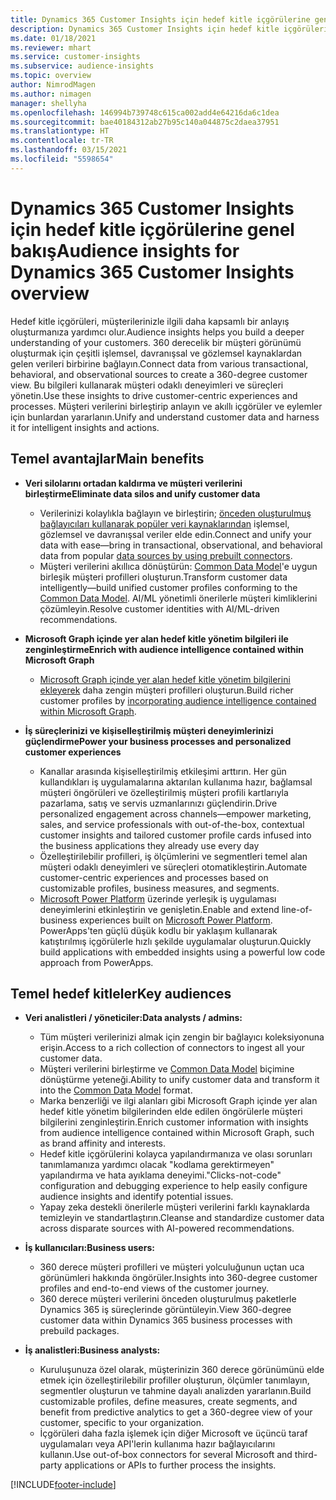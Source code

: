 ```yaml
---
title: Dynamics 365 Customer Insights için hedef kitle içgörülerine genel bakış
description: Dynamics 365 Customer Insights için hedef kitle içgörülerine genel bakış.
ms.date: 01/18/2021
ms.reviewer: mhart
ms.service: customer-insights
ms.subservice: audience-insights
ms.topic: overview
author: NimrodMagen
ms.author: nimagen
manager: shellyha
ms.openlocfilehash: 146994b739748c615ca002add4e64216da6c1dea
ms.sourcegitcommit: bae40184312ab27b95c140a044875c2daea37951
ms.translationtype: HT
ms.contentlocale: tr-TR
ms.lasthandoff: 03/15/2021
ms.locfileid: "5598654"
---
```

# <a name="audience-insights-for-dynamics-365-customer-insights-overview"></a><span data-ttu-id="8ea77-103">Dynamics 365 Customer Insights için hedef kitle içgörülerine genel bakış</span><span class="sxs-lookup"><span data-stu-id="8ea77-103">Audience insights for Dynamics 365 Customer Insights overview</span></span>

<span data-ttu-id="8ea77-104">Hedef kitle içgörüleri, müşterilerinizle ilgili daha kapsamlı bir anlayış oluşturmanıza yardımcı olur.</span><span class="sxs-lookup"><span data-stu-id="8ea77-104">Audience insights helps you build a deeper understanding of your customers.</span></span> <span data-ttu-id="8ea77-105">360 derecelik bir müşteri görünümü oluşturmak için çeşitli işlemsel, davranışsal ve gözlemsel kaynaklardan gelen verileri birbirine bağlayın.</span><span class="sxs-lookup"><span data-stu-id="8ea77-105">Connect data from various transactional, behavioral, and observational sources to create a 360-degree customer view.</span></span> <span data-ttu-id="8ea77-106">Bu bilgileri kullanarak müşteri odaklı deneyimleri ve süreçleri yönetin.</span><span class="sxs-lookup"><span data-stu-id="8ea77-106">Use these insights to drive customer-centric experiences and processes.</span></span> <span data-ttu-id="8ea77-107">Müşteri verilerini birleştirip anlayın ve akıllı içgörüler ve eylemler için bunlardan yararlanın.</span><span class="sxs-lookup"><span data-stu-id="8ea77-107">Unify and understand customer data and harness it for intelligent insights and actions.</span></span>

## <a name="main-benefits"></a><span data-ttu-id="8ea77-108">Temel avantajlar</span><span class="sxs-lookup"><span data-stu-id="8ea77-108">Main benefits</span></span> 

- <span data-ttu-id="8ea77-109">**Veri silolarını ortadan kaldırma ve müşteri verilerini birleştirme**</span><span class="sxs-lookup"><span data-stu-id="8ea77-109">**Eliminate data silos and unify customer data**</span></span>

  - <span data-ttu-id="8ea77-110">Verilerinizi kolaylıkla bağlayın ve birleştirin; [önceden oluşturulmuş bağlayıcıları kullanarak popüler veri kaynaklarından](data-sources.md) işlemsel, gözlemsel ve davranışsal veriler elde edin.</span><span class="sxs-lookup"><span data-stu-id="8ea77-110">Connect and unify your data with ease—bring in transactional, observational, and behavioral data from popular [data sources by using prebuilt connectors](data-sources.md).</span></span>
  - <span data-ttu-id="8ea77-111">Müşteri verilerini akıllıca dönüştürün: [Common Data Model](/common-data-model/)'e uygun birleşik müşteri profilleri oluşturun.</span><span class="sxs-lookup"><span data-stu-id="8ea77-111">Transform customer data intelligently—build unified customer profiles conforming to the [Common Data Model](/common-data-model/).</span></span> <span data-ttu-id="8ea77-112">AI/ML yönetimli önerilerle müşteri kimliklerini çözümleyin.</span><span class="sxs-lookup"><span data-stu-id="8ea77-112">Resolve customer identities with AI/ML-driven recommendations.</span></span>

- <span data-ttu-id="8ea77-113">**Microsoft Graph içinde yer alan hedef kitle yönetim bilgileri ile zenginleştirme**</span><span class="sxs-lookup"><span data-stu-id="8ea77-113">**Enrich with audience intelligence contained within Microsoft Graph**</span></span>

  - <span data-ttu-id="8ea77-114">[Microsoft Graph içinde yer alan hedef kitle yönetim bilgilerini ekleyerek](enrichment-microsoft-graph.md) daha zengin müşteri profilleri oluşturun.</span><span class="sxs-lookup"><span data-stu-id="8ea77-114">Build richer customer profiles by [incorporating audience intelligence contained within Microsoft Graph](enrichment-microsoft-graph.md).</span></span>  

- <span data-ttu-id="8ea77-115">**İş süreçlerinizi ve kişiselleştirilmiş müşteri deneyimlerinizi güçlendirme**</span><span class="sxs-lookup"><span data-stu-id="8ea77-115">**Power your business processes and personalized customer experiences**</span></span>

  - <span data-ttu-id="8ea77-116">Kanallar arasında kişiselleştirilmiş etkileşimi arttırın. Her gün kullandıkları iş uygulamalarına aktarılan kullanıma hazır, bağlamsal müşteri öngörüleri ve özelleştirilmiş müşteri profili kartlarıyla pazarlama, satış ve servis uzmanlarınızı güçlendirin.</span><span class="sxs-lookup"><span data-stu-id="8ea77-116">Drive personalized engagement across channels—empower marketing, sales, and service professionals with out-of-the-box, contextual customer insights and tailored customer profile cards infused into the business applications they already use every day</span></span>
  - <span data-ttu-id="8ea77-117">Özelleştirilebilir profilleri, iş ölçümlerini ve segmentleri temel alan müşteri odaklı deneyimleri ve süreçleri otomatikleştirin.</span><span class="sxs-lookup"><span data-stu-id="8ea77-117">Automate customer-centric experiences and processes based on customizable profiles, business measures, and segments.</span></span>
  - <span data-ttu-id="8ea77-118">[Microsoft Power Platform](https://powerplatform.microsoft.com/) üzerinde yerleşik iş uygulaması deneyimlerini etkinleştirin ve genişletin.</span><span class="sxs-lookup"><span data-stu-id="8ea77-118">Enable and extend line-of-business experiences built on [Microsoft Power Platform](https://powerplatform.microsoft.com/).</span></span> <span data-ttu-id="8ea77-119">PowerApps'ten güçlü düşük kodlu bir yaklaşım kullanarak katıştırılmış içgörülerle hızlı şekilde uygulamalar oluşturun.</span><span class="sxs-lookup"><span data-stu-id="8ea77-119">Quickly build applications with embedded insights using a powerful low code approach from PowerApps.</span></span>  

## <a name="key-audiences"></a><span data-ttu-id="8ea77-120">Temel hedef kitleler</span><span class="sxs-lookup"><span data-stu-id="8ea77-120">Key audiences</span></span>

- <span data-ttu-id="8ea77-121">**Veri analistleri / yöneticiler:**</span><span class="sxs-lookup"><span data-stu-id="8ea77-121">**Data analysts / admins:**</span></span>

  - <span data-ttu-id="8ea77-122">Tüm müşteri verilerinizi almak için zengin bir bağlayıcı koleksiyonuna erişin.</span><span class="sxs-lookup"><span data-stu-id="8ea77-122">Access to a rich collection of connectors to ingest all your customer data.</span></span>
  - <span data-ttu-id="8ea77-123">Müşteri verilerini birleştirme ve [Common Data Model](/common-data-model/) biçimine dönüştürme yeteneği.</span><span class="sxs-lookup"><span data-stu-id="8ea77-123">Ability to unify customer data and transform it into the [Common Data Model](/common-data-model/) format.</span></span>
  - <span data-ttu-id="8ea77-124">Marka benzerliği ve ilgi alanları gibi Microsoft Graph içinde yer alan hedef kitle yönetim bilgilerinden elde edilen öngörülerle müşteri bilgilerini zenginleştirin.</span><span class="sxs-lookup"><span data-stu-id="8ea77-124">Enrich customer information with insights from audience intelligence contained within Microsoft Graph, such as brand affinity and interests.</span></span>
  - <span data-ttu-id="8ea77-125">Hedef kitle içgörülerini kolayca yapılandırmanıza ve olası sorunları tanımlamanıza yardımcı olacak "kodlama gerektirmeyen" yapılandırma ve hata ayıklama deneyimi.</span><span class="sxs-lookup"><span data-stu-id="8ea77-125">"Clicks-not-code" configuration and debugging experience to help easily configure audience insights and identify potential issues.</span></span>
  - <span data-ttu-id="8ea77-126">Yapay zeka destekli önerilerle müşteri verilerini farklı kaynaklarda temizleyin ve standartlaştırın.</span><span class="sxs-lookup"><span data-stu-id="8ea77-126">Cleanse and standardize customer data across disparate sources with AI-powered recommendations.</span></span>  

- <span data-ttu-id="8ea77-127">**İş kullanıcıları:**</span><span class="sxs-lookup"><span data-stu-id="8ea77-127">**Business users:**</span></span>

  - <span data-ttu-id="8ea77-128">360 derece müşteri profilleri ve müşteri yolculuğunun uçtan uca görünümleri hakkında öngörüler.</span><span class="sxs-lookup"><span data-stu-id="8ea77-128">Insights into 360-degree customer profiles and end-to-end views of the customer journey.</span></span>
  - <span data-ttu-id="8ea77-129">360 derece müşteri verilerini önceden oluşturulmuş paketlerle Dynamics 365 iş süreçlerinde görüntüleyin.</span><span class="sxs-lookup"><span data-stu-id="8ea77-129">View 360-degree customer data within Dynamics 365 business processes with prebuild packages.</span></span>

- <span data-ttu-id="8ea77-130">**İş analistleri:**</span><span class="sxs-lookup"><span data-stu-id="8ea77-130">**Business analysts:**</span></span>

  - <span data-ttu-id="8ea77-131">Kuruluşunuza özel olarak, müşterinizin 360 derece görünümünü elde etmek için özelleştirilebilir profiller oluşturun, ölçümler tanımlayın, segmentler oluşturun ve tahmine dayalı analizden yararlanın.</span><span class="sxs-lookup"><span data-stu-id="8ea77-131">Build customizable profiles, define measures, create segments, and benefit from predictive analytics to get a 360-degree view of your customer, specific to your organization.</span></span>  
  - <span data-ttu-id="8ea77-132">İçgörüleri daha fazla işlemek için diğer Microsoft ve üçüncü taraf uygulamaları veya API'lerin kullanıma hazır bağlayıcılarını kullanın.</span><span class="sxs-lookup"><span data-stu-id="8ea77-132">Use out-of-box connectors for several Microsoft and third-party applications or APIs to further process the insights.</span></span>


[!INCLUDE[footer-include](../includes/footer-banner.md)]
